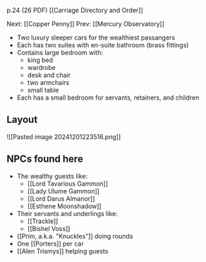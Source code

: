 p.24 (26 PDF)
[[Carriage Directory and Order]]

Next: [[Copper Penny]]
Prev: [[Mercury Observatory]]

- Two luxury sleeper cars for the wealthiest passangers
- Each has two suites with en-suite bathroom (brass fittings)
- Contains large bedroom with:
	- king bed
	- wardrobe
	- desk and chair
	- two armchairs
	- small table
- Each has a small bedroom for servants, retainers, and children 
## Layout
![[Pasted image 20241201223516.png]]

## NPCs found here
- The wealthy guests like:
	- [[Lord Tavarious Gammon]]
	- [[Lady Ulume Gammon]]
	- [[Lord Darus Almanor]]
	- [[Esthene Moonshadow]]
- Their servants and underlings like:
	- [[Trackle]]
	- [[Bishel Voss]]
- [[Prim, a.k.a. "Knuckles"]] doing rounds
- One [[Porters]] per car
- [[Alen Trismys]] helping guests